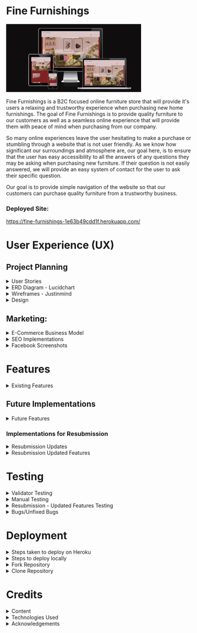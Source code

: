 # Fine Furnishings
![Fine Furnishings - Am I Responsive](static/readme_images/am-i-responsive.png)

Fine Furnishings is a B2C focused online furniture store that will provide it's users a relaxing and trustworthy experience when purchasing new home furnishings. The goal of Fine Furnishings is to provide quality furniture to our customers as well as a seamless online experience that will provide them with peace of mind when purchasing from our company.

So many online experiences leave the user hesitating to make a purchase or stumbling through a website that is not user friendly. As we know how significant our surroundings and atmosphere are, our goal here, is to ensure that the user has easy accessibility to all the answers of any questions they may be asking when purchasing new furniture. If their question is not easily answered, we will provide an easy system of contact for the user to ask their specific question. 

Our goal is to provide simple navigation of the website so that our customers can purchase quality furniture from a trustworthy business.

### Deployed Site: 
https://fine-furnishings-1e63b49cdd1f.herokuapp.com/

# User Experience (UX)

## Project Planning

<details>

<summary> User Stories</summary>

- Planning of user stories completed in Google sheets:
[Google sheet](https://docs.google.com/spreadsheets/d/1xrrFyjqHdzZsPyJ-DnGmsfV3z4rvsZ0ZD8F23ye3utk/edit#gid=0)
- Link to my [GitHub Project](https://github.com/users/morganoleary/projects/5)

</details>

<details>

<summary>ERD Diagram - Lucidchart</summary>

![LucidChart ERD](static/readme_images/erd-diagram-min.png)

</details>

<details>

<summary>Wireframes - Justinmind</summary>

- The wireframes for this project were created on the Justinmind local development environment for MacOS. Due to the time constraints for completing this project, I did not have the time to implement all device sizes for each page's wireframes. The mockups for these pages were used as a guide for the project as I continued to style more and adjust the project during project creation and coding.

![Home Page Mobile](static/readme_images/wf-home-page-mobile.png)
![Home Page Tablet](static/readme_images/wf-home-page-tablet.png)
![Home Page Desktop](static/readme_images/wf-home-page-desktop.png)
![Product Options Mobile](static/readme_images/wf-product-options-mobile.png)
![Product Options Tablet](static/readme_images/wf-product-options-tablet.png)
![Product Options Desktop](static/readme_images/wf-product-options-desktop.png)
![Product Page Mobile](static/readme_images/wf-product-page-mobile.png)
![Product Page Tablet](static/readme_images/wf-product-page-tablet.png)
![Product Page Desktop](static/readme_images/wf-product-page-desktop.png)
![User Wishlist Mobile](static/readme_images/wf-user-wishlist-mobile.png)
![User Personal Details Mobile](static/readme_images/wf-user-personal-details-mobile.png)
![Shopping Cart Mobile](static/readme_images/wf-shopping-cart-mobile.png)
![Checkout Page Mobile](static/readme_images/wf-checkout-page-mobile.png)

</details>

<details>

<summary>Design</summary>

- Using the color Red - psychology of color
I used the color Red as it has been proven to boost online sales. While the site has a red overall color, I created a more muted version to keep the site classy and more elegant for a more peaceful shopping experience. More information on this was found at [Crazy Egg](https://www.crazyegg.com/blog/colors-proven-to-boost-sales/).
- The content of the project was created by myself. I found the images and created the descriptions, pricing, etc. on all products. The content from the FAQs page is also created by me as an example of what I would like to see from a furniture store if I were the consumer.

</details>

## Marketing:

<details>

<summary>E-Commerce Business Model</summary>

- Fine Furnishings uses a business to consumer (B2C) direct sale business model. This is a furniture company that provides quality furniture to customers throughout the island of Ireland. The value of the company's services is huge as it provides a better well-being to everyone's day-to-day living within their homes. The business supplies furniture for consumers, customers are able to make purchases of the furniture on the Fine Furnishings website and the company is able to process orders via the website to complete each order placed.

- Fine Furnishings aims to provide high-quality, unique furniture pieces and the target audience focuses on homeowners in Ireland seeking stylish furniture. 
The store provides furniture in the following categories: 
    - Dining room furniture: dining tables, chairs & bar stools
    - Sofas: corner sofas, 3 seaters, 2 seaters, armchairs and occasional chairs
    - Bedroom furniture: bedframes in all sizes, storage, desks and bedside tables

- Customers are able to connect with the business through social media platforms, such as Facebook, as well as through the contact form to receive feedback from the company's customer service team.

- Fine Furnishings will continue to grow and add products and interior furnishings to the site, with a focus on bettering the livlihood of our client base.


</details>

<details>

<summary>SEO Implementations</summary>

- Descriptive meta tags & keywords were used throughout the site. In particular, the product descriptions and image file names. More keywords and meta tags will be used in future as the site content will bulk up about the business. 
- [sitemap.xml](https://www.xml-sitemaps.com/) was used to create and add the sitemap.xml file to the root directory.
- A robots.txt was added to the root directory of the project.

</details>

<details>

<summary>Facebook Screenshots</summary>

![Facebook Screenshot #1](static/readme_images/facebook-1-min.png)
![Facebook Screenshot #2](static/readme_images/facebook-2-min.png)
![Facebook Screenshot #3](static/readme_images/facebook-3-min.png)
![Facebook Screenshot #4](static/readme_images/facebook-4-min.png)
![Facebook Screenshot #5](static/readme_images/facebook-5-min.png)

</details>

# Features

<details>

<summary>Existing Features</summary>

- Home page - this page was created to draw the users attention to a calm yet exciting color of site as well as an eye-catching image of the possibilities when shopping on this site.

![Home Page Desktop](static/readme_images/d-home-page.png)
![Home Page Tablet](static/readme_images/t-home-page.png)
![Home Page Mobile](static/readme_images/m-home-page-content.png)

- Home page product category blocks were added on the home page to allow users to navigate to specific furniture categories instead of using the navbar or search bar. This was first implemented with the idea that the home page will eventually contain much more content so that as the user scrolls through, they don't have the need of scrolling back to the top to search for products.

![Home Page Category Blocks Desktop](static/readme_images/d-home-page-category-blocks.png)
![Home Page Category Blocks Mobile](static/readme_images/m-home-page-category-blocks.png)

- Navbar - the navbar was designed for an easy user experience. On desktop and tablet, the text remains for easy navigation and on dropdown this shrinks to a hamburger menu with the same dropdown options. 

![Navbar Desktop & Tablet](static/readme_images/d-navbar.png)
![Mobile Navbar Closed](static/readme_images/m-navbar-closed.png)
![Mobile Navbar Open](static/readme_images/m-navbar-open.png)

- User login/registration was implemented using Django AllAuth. These links can easily be found in the main navigation bar of the site on all pages.

![User Login/SignIn](static/readme_images/d-user-login.png)
![User Registration](static/readme_images/d-user-registration.png)

- When a user logs in or registers a new account, the menu options change to provide the user with a link to their personal wishlist, their personal details and a logout option.

![Logged in Menu Options](static/readme_images/logged-in-menu-options.png)

- User Wishlist - this page can only be accessed when a user is logged in. If a user tries to add a product to the wishlist, they are prompted to register an account or login. On this page, the user can either navigate into each product page to read more and add to their cart, or delete the item from their wishlist.

![Wishlist Desktop](static/readme_images/d-wishlist.png)
![Wishlist Tablet](static/readme_images/t-wishlist.png)
![Wishlist Mobile](static/readme_images/m-wishlist.png)

- User Personal Details - this page can only be accessed by a logged in user and autopopulates any saved details the user has previously added that is stored on the admin panel. From this page, the user has the option to edit their details and save or delete their account. 

![Personal Details Desktop](static/readme_images/d-personal-details.png)
![Personal Details Tablet](static/readme_images/t-personal-details.png)
![Personal Details Mobile](static/readme_images/m-personal-details.png)

- Edit personal details - this modal pop up gives the user the option to add a second delivery address to save to their account if they wish. The save button is found at the bottom of the modal **see in bugs section of readme - the multiple address function is not working 100% and while a user can enter a second address, this does not yet save correctly.

![Edit Personal Details](static/readme_images/edit-profile-1.png)
![Edit Personal Details - Save](static/readme_images/edit-profile-2.png)

- Delete account - from the personal details page, the user is able to delete their account. A pop up modal is in place to have the user verify this action should be completed before proceeding with deletion.

![Delete Account](static/readme_images/delete-account.png)

- Product Search Bar - the search bar can be found on all product pages of the site and allows users to filter searches if the word is found in the name of the product or within the description. Further search criteria to be expanded in the future.

![Search Bar Desktop](static/readme_images/d-search-bar.png)
![Search Bar Mobile](static/readme_images/m-search-bar.png)

- Product Categories & Filtered pages - the navbar provides an "All Products" option to view all products on the page as well as the three main categories of "Sofas" "Bedroom" and "Dining" that provide dropdown menus to filter each category further to specific types of items. Users are able to add items to their wishlist from these product pages.

![Product Categories Desktop](static/readme_images/product-categories-navbar.png)
![Product Categories Filtered](static/readme_images/product-categories-armchairs.png)
![Product Categories Mobile Dropdown](static/readme_images/product-categories-mobile.png)

- Product Detail page for each product - each product contains the following details: Name, Image, option to add to wishlist, Price, Product ID, Quantity Selector, Add to Cart option, Description and Dimensions. Bedframes also have a Size selector option of 3', 4', 4'6", 5' and 6', as well as all sizes of dimensions listed.

![Product Details - 1](static/readme_images/d-pd-1.png)
![Product Details - 2](static/readme_images/d-pd-2.png)
![Product Details - bedframe](static/readme_images/d-pd-bedframe.png)
![Tablet Product Details](static/readme_images/t-pd.png)
![Mobile Product Details](static/readme_images/m-pd.png)

- Shopping Cart page to view before purchasing - this page allows the user to view the products added to the basket and adjust items and quantities before continuing to checkout to purchase. Within the cart, the user is able to delete items from the cart as well as adjust quantities and see the price adjust with the changes.

![Cart - 1](static/readme_images/cart-1.png)
![Cart - 2](static/readme_images/cart-2.png)

- Secure Checkout page for the user to checkout with Stripe - the checkout page provides the user with an Order Summary of what they are about to purchase, a form to fill in any details - if not already suppled in the personal details page - and a card input to pay securely with Stripe's payment system. **see bugs for the incorrect layout on mobile screens, in future developments the order summary will be visible before checkout is possible.

![Checkout - 1](static/readme_images/checkout-1.png)
![Checkout - 2](static/readme_images/checkout-2.png)
![Checkout Mobile - 1](static/readme_images/m-checkout-1.png)
![Checkout Mobile -2](static/readme_images/m-checkout-2.png)
![Stripe payment success](static/readme_images/stripe-payment-succeed.png)

- Order Confirmation - upon a successful purchase, the user is taken to an order confirmation page to show their order number and details. At this stage, the cart is emptied and the balance reverts to 0.

![Order Confirmation](static/readme_images/order-confirmation.png)

- FAQs page - this page can be found in the footer of the site and provides dropdown questions and answers for frequently asked questions the business is expecting a user to ask. This page also provides a link to the contact form page in case a user's question is not answered in the FAQs provided.
- Logout - this option is only available to logged in users. When clicked, the user receives a prompt to ensure the user wants to continue logging out.

![Logout](static/readme_images/logout.png)
![FAQs](static/readme_images/faqs.png)

- Contact Us page - this page can be found in the footer of the site and can be accessed by both registered & unregistered users. The form requires fields to be field out before it can be submitted and provides a dropdown for the possible reasons a user may be sending a query to the business: General Queries, Return an Order, Complaints & Feedback.

![Contact Form - 1](static/readme_images/contact-form-1.png)
![Contact Form - 2](static/readme_images/contact-form-2.png)

- Footer links - the footer is visible on all pages of the site and provides links to the following: FAQs page, Contact Us page, Social medial links for Facebook & Instagram (opening in a separate window), two external site links and a newsletter signup form:

![Footer Desktop](static/readme_images/d-footer.png)
![Footer Tablet](static/readme_images/t-footer.png)
![Footer Mobile](static/readme_images/m-footer.png)

- Mailchimp Subscription form working to store contact emails on Mailchimp:

![Mailchimp Mobile](static/readme_images/m-mailchimp.png)
![Mailchimp - successful emails added](static/readme_images/mailchimp-success.png)

- A custom 404 page has been created - this page includes a link back to the home page OR to the contact form for the user to send any queries about why a certain page was not found.

![404 page](static/readme_images/custom-404.png)

- The Admin Dashboard is fully functional for the site owner to navigate through user accounts - including email addresses, personal details, wishlist items, saved addresses (see more in bugs on addresses) & orders placed. The admin dashboard also includes a place for the site owner to add, update and delete, products, product details and product categories. A section is also included to store contact requests from the site's contact request form.

![Admin Dashboard](static/readme_images/admin-site.png)


#### External Links in Footer

- A link to [kollect.ie](https://kollect.ie/) can be found in the footer as many customers looking for new furniture will be in need of a service to dispose of their old furniture. Since Fine Furnishings does not offer these services, this provides our users with a simple solution to their disposal needs.
- A link can be found in the footer to the [Psychology of Design blog](https://blog.zeelproject.com/64-psychology-in-interior-design.html). Many consumers, looking to purchase furniture, would like help and assistance in making a decision for what suits their home and needs best. The customer can always contact the business with any questions, but this blog provides a simple read to give the customer some ideas of what they may be looking for.

</details>

## Future Implementations

<details>

<summary>Future Features</summary>

- In future features, the site's home page will contain a Google Map for the company's location. 
- In future features, an About Us page will be implemented to give the user more information about the company.
- In future developments, the user's order confirmation will be stored in the user's 'Order History' on their individual profile, and they will have access to this from the navbar when logged in. This was not implemented due to time constraints on project submission.
- In future developments of this project, I will implement Stripe Webhook handlers and email confirmations to give the user better feedback on their checkout system. This was not implemented due to time constraints.
- In future features, the site will have a section for company reviews to help showcase the company's reputation and drive new users to the site. This would be implemented with a link to a Trustpilot review page in the footer as well. 

</details>

### Implementations for Resubmission

<details>

<summary>Resubmission Updates</summary>

- Custom Models: A minimum a 3 custom models have been implemented. 
    1. Contact form - for a user to contact the business
    2. Wishlist - to save items to the user's profile
    3. User Address - to save multiple addresses to the user's profile

- CRUD: I passed this criteria in the first submission, but wanted to explain further - On the front end, user's are able to register an account, edit their personal details to save to the account and delete their account successfully. The admin dashboard allows the superuser to add, edit & delete products along with functionality to edit and delete user profiles and orders. - In future, I plan to implement product editing and deleting on the site under a 'Product Management' link/page as in the walkthrough. However, due to time constraints and running into some issues while implementing the necessary features for the pass criteria, I was not able to add the product admin feature at this time.

- (1.8) The navigation menu layout has been fixed and there are no longer any issues with the overlap of the search bar. The hamburger menu is now appearing as it should on mobile devices as well.

- The site's colour contrast has been updated so that content is legible to the maximum possible user base.

- (3.2) Meta descriptions have been implemented into each HTML template to improve SEO.

- Toasts have been implemented to provide better feedback to the user throughout their journey on the site.

- Email confirmations have been implemented and are being sent to customers to confirm the user's email upon registering a new account/profile. 

- Email confirmations have been implemented and are being sent to users to share an order confirmation upon a successful order being processed through Stripe. 

- The user now has access to their order history when logged in. The user is now able to navigate to the "Order History" option in the menu to view all previous purchase details.

- Stripe webhooks have been implemented to provide sufficient feedback when a purchase is made.

</details>

<details>

<summary>Resubmission Updated Features</summary>

1.  The main navigation menu layout has been fixed so there is no overlap with the search bar. Updates to the home page layout have been made to ensure better quality spacing:

Mobile hamburger menu:

![Mobile menu updated](static/readme_images/mobile-menu-fixed.png)

Tablet menu & home page:

![Home page layout](static/readme_images/layout-fixed.png)

Desktop menu (when user is logged in):

![Desktop menu](static/readme_images/desktop-menu.png)

2. When a new user registers for an account, they are sent a confirmation email to confirm the email address validity (example displayed using temp-mail.org)

Register a new account:

![Register new user](static/readme_images/register-new-user.png)

- A message appears to alert the user to verify the email address:

![Verify email](static/readme_images/verify-email.png)

- An email is received with a link to verify:

![Register email](static/readme_images/register-email.png)

- The user is rerouted to the website, in a new window, to confirm their registration:

![Confirm email on site](static/readme_images/site-confirm-email.png)

- An alert confirms successful registration to the customer and reroutes to the login page:

![Registration Success](static/readme_images/registration-success.png)

3. A link to the user's Order History has been implemented, making sure it is possible to track a purchase from the buyer's side.

- New User - No previous order history:

![New user - Order history](static/readme_images/no-previous-order-hisotry.png)

- Order History populated:

![Order History populates](static/readme_images/order-history-populates.png)

4. Order confirmation emails & Stripe webhooks for successful purchases:

- For each successful order, the user is rerouted to the order confirmation page. In addition, an email confirmation has been implemented and sends an order confirmation email to the customer. 

![Order confirmation email](static/readme_images/order-confirmation-email.png)

- For each successful order, Stripe webhooks have been connected to provide better detail of payment intents:

![Stripe webhooks](static/readme_images/stripe-webhook-success.png)

</details>

# Testing
<details>

<summary>Validator Testing</summary>

- **HTML** of each page on the deployed site was checked with [W3C-Markup Validation Service](https://validator.w3.org/#validate_by_input):
All pages were tested with no errors. The only warnings showing are from the script text for the footer Mailchimp newsletter signup javascript code. As these were only warnings, I thought it would be best to leave the code as is since this was taken direcly from Mailchimp's instructions:
![HTML validation](static/readme_images/w3c-html.png)
![HTML mailchimp error](static/readme_images/w3c-mailchimp-error.png)

- **CSS** of the deployed site was checked with [W3C-The W3C CSS Validation Service](https://jigsaw.w3.org/css-validator/) and no errors were found:
![CSS validation](static/readme_images/css-validator.png)

- **Javascript** of the deployed site was checked with [JSHint](https://jshint.com/):
On the Product app's quantity_input_script.html a few warning were listed, however when the template literatls were changed to regular '' (to remove the error) the functionality of the quantity selector did not work. This was implemented using the Boutique Ado walkthrough:
![JSHhint quantity](static/readme_images/jshint.png)
On the Checkout app's stripe_elements.js, a few warnings were thrown, but the code is working perfectly. This was implemented with the help of the Boutiqe Ado walkthrough.
![JSHint checkout stripe](static/readme_images/jshint-checkout.png)
On the Cart app's shopping_cart.html, the javascript at the bottom of the file was checked with minor warnings. This was implemented using the Boutique Ado walkthrough:
![JSHint shopping cart](static/readme_images/jshint-cart.png)

- **Python** was checked with the [CI Python Linter](https://pep8ci.herokuapp.com/)
As I was checking the Python code of the base.html file - the checker was throwing many errors of missing whitespace and unexpected indentations on all lines. From going through this course and following along with the content, I have matched the expected indentations and have continued coding the same way and have never had these issues. I have fixed all lines that are too long, but did not want to change the code and remove all indentations as that would make everything messy and unreadable.
![Python linter](static/readme_images/plinter-basehtml.png)
Going through each page is causing the same errors - I am fixing an lines that are too long and any lines that have trailing white space, but I can not fix all the missing white space around operator and take out all the indentations as that will muddle the code and is far too time consuming with the submissiong deadline. I would like to know if this is a fluke in the linter? Here are some examples:
![p-linter-404](static/readme_images/plinter-404.png)
![p-linter-wishlist](static/readme_images/plinter-wishlist.png)
![p-linter-home](static/readme_images/plinter-home.png)
![p-linter-contact](static/readme_images/plinter-contact.png)
![p-linter-checkout](static/readme_images/plinter-checkout.png)

- **LightHouse** Report:
The lighthouse report was checked and although performance is marked at a 56, the SEO and accessibility ratings are much better. On this project, I made sure to resize all my images to make them smaller and speed up site speed and feel this is a good report for the level of understanding I have. Unfortunately, there is no time to look into the performance rating more, but this will be further investigated in future features to ensure I am putting out the best work possible.
![Lighthouse Report](static/readme_images/lighthouse-report.png)

</details>

<details>

<summary>Manual Testing</summary>

#### Testing the Home page & Navigation Bar:

- Expected: Upon loading the home page and navigating to this page from different pages throughout the site, the navigation bar, images, search bar, category blocks and footer are all expected to be visibly apealing and functional. 
- Testing: While testing the page, I ensured to log in and log out of the site to make sure all home page and navigation features are working as expected. All images are populating and links are working correctly in all areas of the home page. 
- Outcome: The navigation bar populates correctly depending on if the user is logged in or logged out. 

Logged out menu:
![Logged out menu](static/readme_images/test-logged-out-menu.png)
Logged in menu:
![Logged in menu](static/readme_images/test-logged-in-menu.png)
The screenshot below shows that the category blocks on the home page navigate to the correct categories. There is a bug (see bugs) where the success message of logging in/out appears on the next page the user navigates to. 
![Bug success message](static/readme_images/bug-success-message.png)
As you can see, the category blocks are navigating to the correct page from the home page:
![Category blocks working](static/readme_images/category-block.png)

#### Testing the Register, Login & Logout functions with Wishlists & Personal Details:

- Expected: When a user clicks on the register button, they will be prompted to register their details for a new account. A user who already has an account should be able to use their store username/email and password to login to the site with no issues. When a logged in user is ready to log out, they will be able to do so with no issues and will be prompted to confirm their log out request. 
- Testing: While testing the registration button, I tried to break the registrations by not providing all the requested details. 
- Outcome: For registrations, users are taken to a page to add their details and double check both the email and passwords are correct before registering. They are not allowed to register without completing all fields:

![Regsitration test](static/readme_images/register-test.png)
The same success message applies here (see bugs) as the user should be shown a message of successful registration at the top of the page.

- Expected: For new users, the personal details and wishlist menu options appear but the content should be empty.
- Testing: I registered a new account and navigated to both the wishlist page and personal details pages to ensure all are working properly. I added details to the personal details page and saved. I added products to the wishlist a saved. 
- Outcome: The personal details page only populates the new user's email as expected and upon adding more details, the user can see their updates once clicking 'save'. There is a bug with the user address field (see bugs) as in future developments, I want the user to be able to save multiple addresses, however, only one address appears and saves at a time. The wishlist works as expected and is empty until products are added. Slight styling issues will be fixed in future. 

Empty when first navigating to 'Personal Details':
![New user details](static/readme_images/personal-details-new.png)
Completed when new user adds details:
![New details saved](static/readme_images/new-details-saved.png)
The wishlist is empty when a user first registers:
![Empty wishlist](static/readme_images/new-user-wishlist-empty.png)
Products added to wishlist:
![Wishlist products added](static/readme_images/wishlist-added-products.png)

- Expected: When a user is ready to log out, they should receive a confirmation pop-up to confirm logging out. 
- Testing: As a logged in user, I clicked the logout button in the menu. 
- Outcome: A pop up modal appears for the customer to confirm logging out and the menu resets as no user is logged in anymore

![Sign out confirmation](static/readme_images/sign-out-confirmation.png)
When logging back in as this newly registered user, all personal details and wishlist items are saved. 

#### Testing the FAQs page:

- Expected: The FAQs page should be accessible and a working link in the footer of all pages. 
- Testing: I tested to ensure the FAQs page worked whether a user is logged in or logged out. I tested each dropdown menu to make sure each is populating the answer correctly and I test the link to the contact page from the FAQs page. 
- Outcome: The FAQs page works as expected, all dropdown choices work and the link to the contact page redirects the user to the Contact Form page.

![FAQs test](static/readme_images/faqs-test.png)

#### Testing the Contact Us page:

- Expected: The Contact Us page should be accessible from the footer to both logged in and logged out users. The form should require users to fill out all required fields. The submit button should be clickable and send the contact form to the admin site. A success message should appear to the user that the message has been sent. 
- Testing: I navigated to the contact page as both a logged in and logged out user. I tried submitting a form that did not have all fields filled out. I submitted a completed form and checked that the form was reflected on the admin panel.
- Outcome: The contact page is accessible to all users from the footer, the FAQs page and the 404 page. The form will not allow a user to submit without completing all required fields. Once submitted, the contact request form is documented on the admin dashboard. There is a success message bug here where the success message is visible upon submitting the form but the styling is off and does not look appealing to the user. This will be fixed in future developments. 

![Test contact](static/readme_images/test-contact.png)
![Contact success message](static/readme_images/contact-success-message.png)
![Admin contact received](static/readme_images/admin-contact.png)

#### Testing the footer links:

- Expected: The footer links for social media and external sites are expected to open in a new window. 
- Testing: I clicked on each link - Facebook, Instagram, psychology of design blog and the disposal site. 
- Outcome: All links worked properly and opened in separate windows:

![Footer links working](static/readme_images/test-footer-links.png)

- Expected: The Mailchimp newsletter signup form works and registers the new email address on the businesses Mailchimp account. 
- Testing: I tried to submit the form without adding an email. I submitted an accurate email into the form. 
- Outcome: The form cannot be submitted without an email address being entered. Once submitted with a correct email, the form shows the success and the new email is registerd on the Mailchimp account.

![Mailchimp field required](static/readme_images/mailchimp-field-required.png)
![Mailchimp signup success](static/readme_images/mailchimp-signup-success.png)
![Mailchimp updated account](static/readme_images/mailchimp-account.png)

#### Testing the product search pages, product details pages and search bar.

- Expected: The product category pages should be accessible from the navigation menu dropdown options and filter correctly to the products selected. 
- Testing: I tested all links in the main navigation menu to ensure they opened to the filtered categories. 
- Outcome: All product categories work correctly from the dropdown and filter the products whether the user selects 'all products', 'all sofas', 'all bedroom', 'all dining' and their respective subcategories. 

![Bedside tables category](static/readme_images/bedside-table-category.png)
![Barstool category](static/readme_images/barstool-category.png)

- Expected: The search bar should filter through all products if the search criteria exists within the product name or description. 
- Testing: I searched for colors and products within the database. I also searched for products that I know do not exist as well as searching for the plural of 'tables' etc. 
- Outcome: The products are filtered correctly when the search criteria exists, however when searching for the plural of a word, the search does not work (see bugs). This search criteria will be further expanded in future and especially as more products are added to the shop.

![Search blue](static/readme_images/search-blue.png)
![Search plural](static/readme_images/search-tables.png)
The search for 'chair' correctly populates any 'sofa' chair or 'dining' chair on the site:
![Search chair](static/readme_images/search-chair.png)

- Expected: Each product should have a product detail page the is accessible by clicking on the individual products from the filtered category pages. The product detail page should include the name of the product, the option to add the item to the wishlist, the price, the product id, a quantity selector, the option to add the product to the cart to purchase, an image, a description and dimensions for the chosen product. Bedframes should have size options available in a dropdown to choose 3', 4', 4'6", 5' & 6'
- Testing: All products have been tested to ensure each product contains the relevant details. I added the products to the wishlist to ensure the heart icon link is working. I increased and decreased the quantities and added the item to the basket. For bedframes, I added different sized to the cart. 
- Outcome: All products are able to be added to the wishlist (when a user is logged in) and the products can be added to the cart. The quantity selector works correctly and the user cannot choose below 1 or above 50. Bedframes have size selectors and the correct size gets added to the cart. 

![Product page test](static/readme_images/pp-test.png)
![Bedframe size test](static/readme_images/bedframe-test.png)


#### Testing the shopping cart:

- Expected: Only a logged in user can add items to the cart. Within the cart the user should be able to adjust quantities of products, remove products entirely and navigate to the checkout page. The total of the order should adjust with each change and be reflected on the cart icon in the menu as well. Delivery should be automatically added to the product total.
- Testing: I tried adding a product to the cart when not logged in. When logged in, I added products to the cart, including a bedframe with a specified size. I tested the quantity selector on the cart and deleted an item from the cart. I navigated to the checkout page. 
- Outcome: When not logged in, the user is redirected to the log in page to either log in or register a new account. Selected quantities of an item transferred correclty to the cart. Bedframes and select sizes transferred correctly to the cart. I was able to delete items and adjust quantities of items in the cart. I was able to navigate to the checkout page from the cart. Product totals were adjusted correctly with the changes and the delivery charge was added before navigating to checkout.

Items added to cart with quantities and sizes:
![Items added to cart](static/readme_images/items-added-to-cart.png)
Item deleted from cart:
![Deleted item](static/readme_images/cart-deleted-item.png)
Quantity of chairs adjusted in cart:
![Quantity adjusted in cart](static/readme_images/cart-adjust-quantity.png)
Products from cart added to checkout page:
![Cart transfer to checkout](static/readme_images/go-to-checkout.png)

#### Testing the secure checkout page:

- Expected: Only logged in users can navigate to the checkout. The products and order summary total will carry over from the user's cart. Any saved details will be autopopulated in the checkout form. A Stripe card input will be available for the user to checkout and a note with the amount to be charged will be clearly visible. The user will be able to submit the payment OR navigate back to the cart to make changes to the order before purchasing. 
- Testing: As a logged in user, I tried updating the details on the checkout form and added Stripe test card details to submit the order. I tried using the 'Update Cart' button to go back to the cart. I tried submitting the payment with details not added to the form. 
- Outcome: From following the above steps and add the items to the cart to proceed to checkout. I was not able to submit the checkout form without all required details input. There is a styling bug here in the Stripe card input field that I did not have time to fix before submission (see bugs). This will be more visually appealing and clear to the user in future developments.

As I was logged in and updated the form fiels again, I clicked the chouckout button and it gave me a Server 500 error. I am not sure if this is because I edited the form on the checkout page, but the payment was showing as succeeded on the Stripe events dashboard (I just couldn't see the confirmation page for the order placed). Navigating back to the cart with the 'update cart' button worked and after refreshing the page, going back to checkout and submitting the payment again (without) updating the form, the server still showed a 500 error, yet the payment succeeded on Stripe. 

I logged out and logged back in as the last newly registered user I had created, added new items to the cart (including a bedframe with size selected), and was able to checkout sucessfully and was sent to the order confirmation page. 

Checkout field required:
![Field required](static/readme_images/checkout-field-required.png)
Stripe test card details added:
![Test card](static/readme_images/test-card-details.png)
Upon successful checkout, the confirmation page appeared with the order details:
![Order success confirmation](static/readme_images/order-confirmation-success.png)
Upon successful checkout, the Stripe events were updated with the successful payment. As you can see, there were no failed payments for the previous order attempted (before logging out and back in). This is the first time I had this issue.
![Stripe Success](static/readme_images/stripe-succeed.png)
I was able to click the 'keep shopping' button to navigate back to all products. Here you can see another example of the bug (see bugs) with the success message not appearing until the next page is rendered. This will be fixed in future developments:
![Keep shopping](static/readme_images/keep-shopping-success-message.png)
The admin panel was updated with the new order details
![Order updated on Admin](static/readme_images/admin-order-updated.png)
![Admin order details](static/readme_images/admin-order-details-updated.png)

I went logged out and back in again and attempted a few more checkouts that were all successful. I updated the checkout form fields with no issues. From the above 'server 500' error, I was not able to replicate the error againa and everything is working as expected.
![checkout fields changed](static/readme_images/change-checkout-fields.png)
![fields updated success](static/readme_images/fields-updated-success.png)

The 404 page was also tested by typing random letters after the deployed url and appears correctly. 

The buttons work as expected to navigate the user back to the home page OR to the contact us page to submit a query:
![Test 404](static/readme_images/test-404.png)


</details>

<details>

<summary>Resubmission - Updated Features Testing</summary>

#### Testing
- Registration of new account: 

As listed in the above 'updated features', the registration of a new user is account is successful with an email confirmation. The user is then able to log into their new account and receives a success message once logged in:

![Login success](static/readme_images/login-success-message.png)

When all fields are not filled out correctly upon registration, the site alerts the user accordingly:

![Error with registering](static/readme_images/error-alert-register.png)

- User Profile:

The 'Personal Details' link is only visible to logged in users. The user is able to navigate to this page to view their saved details, edit their details and add multiple addresses or delete their account. 

![Edit details](static/readme_images/edit-save-details.png)

I tried to submit the form without one of the required fields and there is a slight bug in how the site provides the error message. * See 'bugs' below.

When the user updates their profile's personal details and fills out all the required fiels correctly, the form saves, the 'Personal Details' are updated as they should and the user receives a success message:

![Profile details saved](static/readme_images/profile-save-success.png)

The user's account profile details are also correctly updated on the admin dashboard as expected:

![Admin user profile saved](static/readme_images/admin-user-addresses.png)

If a user wants to save a second address, they can do so successfully by opening the edit profile modal and adding the address below the 1st. * See 'bugs' for slight future fix.

![Add second address](static/readme_images/2nd-address-wrong-country.png)

Should a user wish to delete their account/profile, they can do so successfully from the 'Personal Details' page:

The user clicks 'Delete' and receives a warning before fully deleting the profile:

![Deletion double check](static/readme_images/confirm-account-deletion.png)

If the user decides to go ahead with the deletion, they are prompted with a success message and the admin dashboard is updated accordingly. The user's account is deleted along with the profile information, however all orders remain in the admin dashboard so that the business never loses record of order history:

![Successful profile deletion](static/readme_images/profile-deleted.png)

![Admin updated with deleted account](static/readme_images/orders-remain-admin.png)

When a user is logged in, the wishlist works as expected to add, save and delete items from the wishlist with success messages. The page is updated as it should and items are saved to the user's profile on the admin dashboard for the next time they return to the site.

![Wishlist items saved](static/readme_images/wishlist-item-save.png)

![Wishlist item removed](static/readme_images/wishlist-item-removed.png)

![Wishlist item added](static/readme_images/wishlist-item-added.png)

![Admin wishlist](static/readme_images/admin-wishlist.png)

- User's Order History:

When a new user registers an account and they have no past orders yet, the page works as expected to provide a 'Continue Shopping' button. This button correctly routes the customer to the 'All Products' page to begin shopping.

![All products page](static/readme_images/all-products.png)

Once an order is placed, the user's order history is populated with order history details for each past purchase. * See 'bugs'. 


- Purchasing journey:

As the user begins shopping and adds a product to their shopping cart, they are rerouted to the shopping cart and provided a success message of the added product as expected:

![Added to shopping cart](static/readme_images/added-to-cart.png)

When a user updates the quantity or items in their cart, they are provided a success message with this update:

![Updated cart](static/readme_images/updated-cart.png)

When a bedframe is added to the shopping cart, the success message includes the bedframe size selected and the cart is updated with the correct quantities and sizes:

![Bedframe cart update](static/readme_images/bedframe-size-alert.png)

If an item (or multiple items) is removed from the cart, the page updates correctly and a success message confirms the user's choices:

![Remove from cart](static/readme_images/remove-from-cart-message.png)

As the user moves to the secure checkout page, their user details automatically fill out the form fields at checkout. The address also allows the user to choose between multiple saved addresses. 

![User details at checkout](static/readme_images/secure-checkout-details-populate.png)

Saved address dropdown: * See 'bugs' below.

![Saved addresses](static/readme_images/select-address-dropdown.png)

If a field is not correctly filled in or populated, the user receives an error message to fix:

![Country field at checkout](static/readme_images/country-checkout-field-error.png)

I tried filling out the country field from the error message when this wasn't populated correctly and even though Ireland is selected, the payment cannot be made and the order fails. * See 'bugs' below.

The user must navigate out of the secure checkout page and return to the checkout to successfully place an order. This will be fixed in future implementations. However, if the user changes the address within the secure checkout and MANUALLY selects Ireland as the country field (this is correctly the only country option that should be available) to process the order, the order succeeds. 

![Manually select country field](static/readme_images/fill-country-manually.png)

The order succeeds with the selected address, however the saved address saves to the order even though the country should only be Ireland.

![Order Success](static/readme_images/order-success.png)

The user is correctly rerouted to an order confirmation page and an email confirmation is sent to the user's address saved to their profile. 

![Email confirmation](static/readme_images/order-confirmation-email.png)

Stripe webhooks are working as expected and the payment is confirmed succeeded:

![Webhooks succeeded](static/readme_images/stripe-webhook-success.png)

The user's order history is also updated with the most recent purchase. 
* See 'bugs' below.

#### Bugs / Unfixed Bugs
- An overlay / spinner was implemented, however was not appearing as it should on the site. After working with tutor support and being unable to find a solution, I was advised that it would be best to remove this altogether. I plan to reimplement this successfully in future features.
- The layout of the shopping cart on mobile devices will still be updated further in future, as the titles should appear in line with their relative details. The technical features of the shopping cart work as intended.

![Mobile shopping cart layout](static/readme_images/mobile-shopping-cart-layout.png)

- There was an issue occurring that was causing a 500 error when a logged in user attempts to delete a user address from the edit profile modal. Unfortunately, I was unable to resolve this in time for resubmission, so I removed this option and gave the user a message in the edit modal to contact the business to edit or delete an address. The user is, however, successfully able to delete their entire profile.
- When editing the user profile, if the user does not fill out a required field, a message appears to the user correctly, however, the modal closes and the user cannot see or know what the issue is until the click 'edit' and go back into the edit profile modal. See below images:

![Edit error message](static/readme_images/error-message-profile-fields.png)

![Error within modal](static/readme_images/error-message-modal-open.png)

- As the user is able to add multiple addresses to their profile, they are provided a Country field to fill out. This is not technically an issue as this could be the user's billing address, however, because the business primarily delivers within the island of Ireland, this field should really only be able to take 'Ireland' as a country or it should autofill so this doesn't have the chance to cause issues at checkout.

- At checkout, if the user uses the 'Select an Address' dropdown, the fields populate with the changed address, however the country field does not populate. Ideally this field should populate only with Ireland as an option and will be fixed in future releases:

![Address change](static/readme_images/change-address-bug.png)

- When an order is attempted after filling in the country field from the previous country field not being populated correctly, the order will not process even though Ireland is selected and is correctly the only dropdown option:

![Country field - can't process order](static/readme_images/cant-process-country-issue.png)

- The user's order history is updated once an order is successful, however the order is duplicating and appears 3 times on the order history page as well as the admin dashboard. I was working with tutor support for an hour on this and they were unable to help me find a solution and advised that the code looked accurate and couldn't find any mistakes that would be duplicating the orders. Only one order confirmation email is received per order and it seems that the customer is only being charged once as well, but I was unable to find the solution before resubmission. This will be fixed in future:

![Order History duplicates](static/readme_images/order-history-duplicates.png)

![Admin site duplicate orders](static/readme_images/admin-duplicate-orders.png)



</details>

<details>

<summary>Bugs/Unfixed Bugs</summary>

- Success messages are showing after the user navigates to a new page on the site. The message should be appearing on the page the user remains on or is redirected to, if called for. This will be fixed/updated in future features and was unfixed due to time constraints.
- I wanted the user to be able to save multiple addresses to their user profile and select a specific address when placing an order. Maybe they save a 'Home' address, 'Office' address, etc. Unfortunately, I implemented the model correctly with the Address name and the form allows for a second address to be added, however in future fixes, this will work correctly as any added addresses are not saved to the profile or admin panel. This was not fixed due to time constraints with submission.
- The search bar works as it should, however I noticed that a user is unable to search for the multiple description of an item such as 'tables' or 'sofas' and only the singular works. In future implementations I will learn more on how to expand the search criteria.
- On mobile screens, the search bar remains in place when the hamburger menu is expanded. This should be hidden behind the menu on mobile devices. 
- There are some styling issues between device sizes that have not been fixed as I ran out of time for submission. 
- On the checkout page, the Stripe card input is not styled correctly and I struggled to find a solution as I did not want the background to be the dark red but a card instead to match the rest of the form fields. This will be fixed in future developments.
- On the checkout page, the order summary is below the payment input on mobile screens. In future, the order summary will come before the user can submit a payment. 
- The python validatore showed quite a few errors of missing spaces and unexpected indentations, however I don't believe these things are actually meant to be updated? Documented in the Validator testing portion above. There were a few lines of code that were marked as too long, but as the lines contain functions and class strings, to my knowledge, there is no simple fix for this. In future I will look further in these lines marked "too long" and will learn how to negate the warning. Due to time constraints, I did not have enough time to fix these for submission.
- I accidentally deployed the project with debug set to True after fixing the minor spacing issues from validator testing. I'm not sure if this is a huge issue as long as the submissed version has debug set to 'False' so I wanted to be sure to document that I understand this was an incorrect action.

</details>

# Deployment
<details>

<summary>Steps taken to deploy on Heroku</summary>

Set up the workspace:
1. Install gunicorn in workspace for Heroku deployment
    - pip install gunicorn
2. Add to requirements.txt and create Procfile
    - pip freeze > requirements.txt
3. In settings.py set DEBUG = False 
4. Reconfigured Default file & Static file storage in settings.py to allow Cloudinary deployment with Heroku
5. Added the Heroku app to the 'Allowed Hosts' in settings.py
6. Ensured all secret keys were added to the env.py file & stored in the gitignore file
7. Git add, commit and push changes to GitHub

Deploy on Heroku:

8. Create the app on Heroku and connect to GitHub project
9. Set the Config Vars in the "Settings" Tab - this includes: CLOUDINARY_API_KEY, CLOUDINARY_API_SECRET, CLOUDINARY_CLOUD_NAME, DATABASE_URL, SECRET_KEY, STRIPE_PUBLIC_KEY, STRIPE_SECRET_KEY, STRIPE_WH_SECRET, EMAIL_HOST_PASS, EMAIL_HOST_USER 
10. Navigate to the "Deploy" tab and scroll down to click on "Deploy Branch" in the "Manual deploy" section

</details>

<details>

<summary>Steps to deploy locally </summary> 

1. Ensure Python and Pip are installed
2. If required - set up a virtual environment & activate
    - pip install virtualenv
    - virtualenv venv
    - source venv/bin/activate
3. Install the dependencies:
    - pip install -r requirements.txt
4. Apply migrations to set up the database:
    - python manage.py migrate
5. Create a superuser to access the admin:
    - python manage.py createsuperuser
6. If required, collect the static files:
    - python manage.py collectstatic
7. Configure Debug settings in settings.py
    - For local to run, this should be set as:
    DEBUG = True
8. Run the server to view the project:
    - python manage.py runserver

</details>

<details>

<summary>Fork Repository</summary>

Forking a repository allows you to create a copy to GitHub, and any changes made will not affect the original repository:

- Within GitHub, navigate to the repository page you are going to fork
- Click "Fork" on the top right corner of the page
- Wait for the copy to be created and you are then redirected to the forked repository

</details>

<details>

<summary>Clone Repository</summary>

Cloning a repository allows you to create a local copy of a repository on your machine:

- Within GitHub, navigate to the repository you are wanting to clone
- Click the green "<>Code" button
- Within the "Local" tab, copy the HTTPS url
- In your IDE, open Git Bash and type in 'git clone' followed by the pasted url just copied from GitHub. Ex: git clone https://example.com/repository/project
- The clone has been created on your local machine

</details>

# Credits

<details>

<summary>Content</summary>

- The Boutique Ado Walkthrough was referenced when setting up Django, Allauth and the base template.
- The [Boutique Ado Walkthrough](https://learn.codeinstitute.net/courses/course-v1:CodeInstitute+EA101+2/courseware/eb05f06e62c64ac89823cc956fcd8191/0fb892bc636a44cf94b69d9f2aa9166a/?child=first) was referenced when creating product pages & search bar functionality.
- [Django documention](https://docs.djangoproject.com/en/dev/ref/models/querysets/#iexact) was referenced when utilizing iexact in creating the product category links.
- [Stack Overflow](https://stackoverflow.com/questions/35796195/how-to-redirect-to-previous-page-in-django-after-post-request) helped me redirect users to the previous page without using the 'back' button on the browser.
- The contact app, was largely taken from my previous project [Sould Base Studio Booking Site](https://github.com/morganoleary/studio-booking-site)
- [Bootstrap Collapse Documentation](https://getbootstrap.com/docs/4.6/components/collapse/) was used to implement the dropdown answers on the FAQs page.
- [FreePik.com](https://www.freepik.com/free-photos-vectors/ff-logo) was used to create a mockup of a logo for the company for the Facebook page.
- Updating the shopping cart with quantity functionality & size options for the bedframes was implemented with a great help from the [Boutique Ado Walkthrough - Adding Products](https://learn.codeinstitute.net/courses/course-v1:CodeInstitute+EA101+2/courseware/eb05f06e62c64ac89823cc956fcd8191/f324de58c90e47bd9497bf5839cf1859/)
- [Stack Overflow](https://stackoverflow.com/questions/47258289/differences-between-stacked-inline-and-tabular-inline) was referenced when creating the admin user profile and address fields.
- [Django Docs - forloop.counter](https://docs.djangoproject.com/en/3.1/ref/templates/builtins/#for) & [Django Docs - modelformset_factory¶](https://docs.djangoproject.com/en/5.0/ref/forms/models/#:~:text=modelformset_factory%20%C2%B6&text=Returns%20a%20FormSet%20class%20for,passed%20through%20to%20modelform_factory()%20.) were utilized when implementing the functionality of the users addresses and being able to add multiple to the same account. 
- [w3things.com](https://w3things.com/blog/rel-noopener-noreferrer/) was referenced when implementing the rel attributes on external site links in my project.
- Implementing Mailchimp as a newsletter signup in the footer of the site was implemented by following along with Code Institute's [Web Marketing Video - Newsletter Marking with Mailchimp](https://learn.codeinstitute.net/courses/course-v1:CodeInstitute+DRWM101+2021_T1/courseware/2b2a6057abf44272955637c09687ab43/acc4b7d56e3a400ebe110e5d734ce767/).
- The Code Institue [Intro to SEO video](https://learn.codeinstitute.net/courses/course-v1:CodeInstitute+SEO101+2021_T1/courseware/8602519909ff453c8d6e03d3169f92ac/213de39016ca41fdb2b93aa2e0283c51/) was followed when implementing the sitemap.xml and robots.txt file. 
- [Seobility - Meta Description](https://www.seobility.net/en/wiki/Meta_Description?utm_id=8783357192_87472061486&utm_source=google&utm_medium=cpc&utm_cid=8783357192&utm_agid=87472061486&utm_campaign=geoEN-Wiki&utm_dev=c&utm_devicemodel=&utm_mt=p&utm_term=meta%20description&gad_source=1&gclid=CjwKCAjw74e1BhBnEiwAbqOAjJcEmDVRAzc9jjXaEWVd6gRPL_EEVM71JSMEC9f2e-j1pcTF37Zv0RoCBJIQAvD_BwE) was used to research implementing meta descriptions for each page of the site. The [snippet generator](https://www.seobility.net/en/serp-snippet-generator/?url=&platform=desktop) was used to check that the meta descriptions created are viewed well on desktop and mobile previews.
- The [Boutique Ado Walkthrough content on Toasts](https://learn.codeinstitute.net/courses/course-v1:CodeInstitute+EA101+3/courseware/eb05f06e62c64ac89823cc956fcd8191/9b257df92c9e4149bf90203b6c5ae1af/) and the [Bootstrap Documentation](https://getbootstrap.com/docs/4.6/components/toasts/) were used to implement toasts and messages into my project. 
- Implementing 'unique_together' to the order and order items model was added to fix the order duplication error. [This Django documentation](https://docs.djangoproject.com/en/5.1/ref/models/options/#unique-together) helped to fix the order duplication error.

</details>

<details>

<summary>Technologies Used</summary>

- LucidChart = ERD
- Justinmind = wireframes
- [Pexels.com](https://www.pexels.com/) = product images 
- [Unsplash.com](https://unsplash.com/) = product images
- [Adobe Express Converter](https://www.adobe.com/express/feature/image/convert/jpg-to-png) = convert all jpg images to png
- [Compress PNG](https://compresspng.com/#google_vignette) = compress all png images
- [Fonticon](https://gauger.io/fonticon/) = generate site icons
- Django = Framework
- HTML = mark up language
- CSS = styling
- Bootstrap = styling
- Python = functionality
- VS Code = IDE
- Stripe = payment system
- Cloudinary = web hosting of product images
- Heroku = Deployment
- GitHub = Used to store the project
- Git = version control
- [PostgreSQL from CI](https://dbs.ci-dbs.net/) = database
- [Am I Responsive](https://ui.dev/amiresponsive) = multiple screen size views

</details>

<details>

<summary>Acknowledgements</summary>

- I would like to give a huge shout out to the tutor support team. Roman, Oisin, Roo & Thomas were a great help while I ran into issues with implementing Cloudinary, git actions between GitPod & VS Code and issues deploying on Heroku with static files and Cloudinary.
- I would like to thank my mentor, Narender, for his time and support on this project. As we were limited in meetings on my part, he continued to stay supportive and helped keep me positive through the stress! Thank you.
- I would like to extend a huge thank you to Code Institute for this course. This has been an amazing opportunity that I never thought would be a part of my future and I am excited to continue my coding journey and begin my new career as a software developer! You have provided great resources throughout the last year and it has completely changed my life. Thank you so much for this opportunity.

</details>